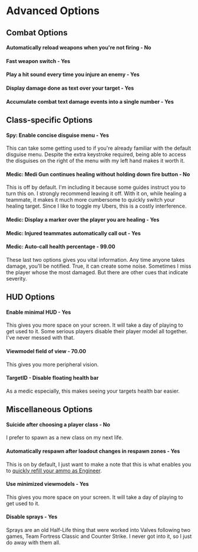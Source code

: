 # Advanced Options

## Combat Options

#### Automatically reload weapons when you're not firing - **No**

#### Fast weapon switch - **Yes**

#### Play a hit sound every time you injure an enemy	 - **Yes**

#### Display damage done as text over your target - **Yes**

#### Accumulate combat text damage events into a single number - **Yes**

## Class-specific Options

#### Spy: Enable concise disguise menu - **Yes**

This can take some getting used to if you're already familiar with the default disguise menu. Despite the extra keystroke required, being able to access the disguises on the right of the menu with my left hand makes it worth it.

#### Medic: Medi Gun continues healing without holding down fire button - No

This is off by default. I'm including it because some guides instruct you to turn this on. I strongly recommend leaving it off. With it on, while healing a teammate, it makes it much more cumbersome to quickly switch your healing target. Since I like to toggle my Ubers, this is a costly interference.

#### Medic: Display a marker over the player you are healing - **Yes**

#### Medic: Injured teammates automatically call out - **Yes**

#### Medic: Auto-call health percentage - **99.00**

These last two options gives you vital information. Any time anyone takes damage, you'll be notified. True, it can create some noise. Sometimes I miss the player whose the most damaged. But there are other cues that indicate severity.

## HUD Options

#### Enable minimal HUD - **Yes**

This gives you more space on your screen. It will take a day of playing to get used to it. Some serious players disable their player model all together. I've never messed with that.

#### Viewmodel field of view - **70.00**

This gives you more peripheral vision.

#### TargetID - Disable floating health bar

As a medic especially, this makes seeing your targets health bar easier.

## Miscellaneous Options

#### Suicide after choosing a player class - **No**

I prefer to spawn as a new class on my next life.

#### Automatically respawn after loadout changes in respawn zones - Yes

This is on by default, I just want to make a note that this is what enables you to [quickly refill your ammo as Engineer](../2017-05-13-options/2017-05-13-options.md).

#### Use minimized viewmodels - **Yes**

This gives you more space on your screen. It will take a day of playing to get used to it.

#### Disable sprays - **Yes**

Sprays are an old Half-Life thing that were worked into Valves following two games, Team Fortress Classic and Counter Strike. I never got into it, so I just do away with them all.
